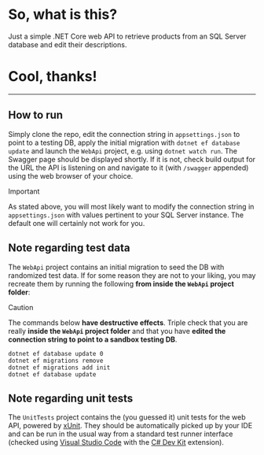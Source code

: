 So, what is this?
=============
Just a simple .NET Core web API to retrieve products from an SQL Server database and edit their descriptions.

Cool, thanks!
=============

----------------------------------------

How to run
----------
Simply clone the repo, edit the connection string in `appsettings.json` to point to a testing DB, apply the initial migration with `dotnet ef database update` and launch the `WebApi` project, e.g. using `dotnet watch run`. The Swagger page&nbsp;should be displayed shortly. If it is not, check build output for the URL the API is listening on and navigate to it (with `/swagger` appended) using the web browser of your choice.
> [!IMPORTANT]  
> As stated above, you will most likely want to modify the connection string in `appsettings.json` with values pertinent to your SQL Server instance. The default one will certainly not work for you.

Note regarding test data
------------------------
The `WebApi` project contains an initial migration to seed the DB with randomized test data. If for some reason they are not to your liking, you may recreate them by running the following **from inside the `WebApi` project folder**:

> [!CAUTION]
> The commands below __have destructive effects__. Triple check that you are really **inside the `WebApi` project folder** and that you have **edited the connection string to point to a sandbox testing DB**.

```
dotnet ef database update 0
dotnet ef migrations remove
dotnet ef migrations add init
dotnet ef database update
```

Note regarding unit tests
-------------------------
The `UnitTests` project contains the (you guessed it) unit tests for the web API, powered by [xUnit](https://xunit.net/). They should be automatically picked up by your IDE and can be run in the usual way from a standard test runner interface (checked using [Visual Studio Code](https://code.visualstudio.com/) with the [C# Dev Kit](https://marketplace.visualstudio.com/items?itemName=ms-dotnettools.csdevkit) extension).
